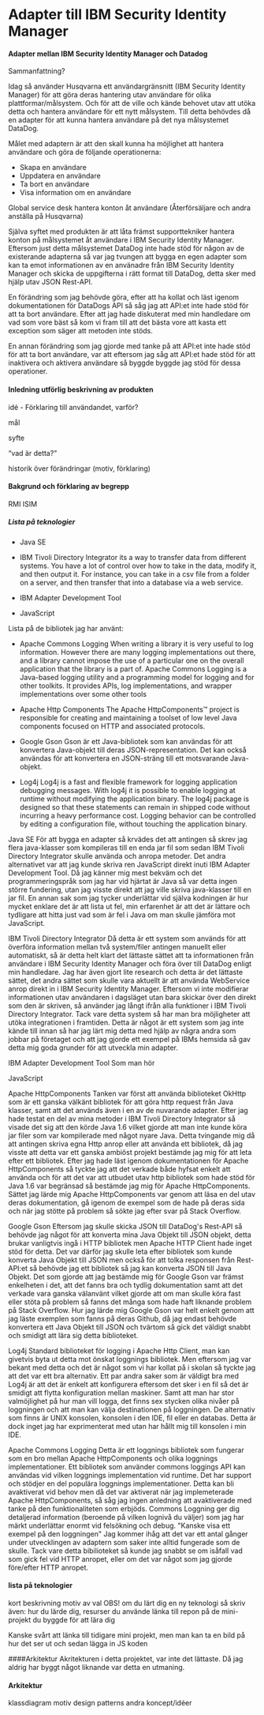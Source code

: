 # Adapter till IBM Security Identity Manager
#### Adapter mellan IBM Security Identity Manager och Datadog
Sammanfattning?



Idag så använder Husqvarna ett användargränsnitt (IBM Security Identity Manager) för att 
göra deras hantering utav användare för olika plattformar/målsystem. Och för att de ville 
och kände behovet utav att utöka detta och hantera användare för ett nytt målsystem. 
Till detta behövdes då en adapter för att kunna hantera användare på det nya målsystemet DataDog.


Målet med adaptern är att den skall kunna ha möjlighet att hantera användare och göra de 
följande operationerna:
- Skapa en användare
- Uppdatera en användare
- Ta bort en användare
- Visa information om en användare


Global service desk hantera konton åt användare (Återförsäljare och andra anställa på Husqvarna)


Själva syftet med produkten är att låta främst supporttekniker hantera konton på målsystemet 
åt användare i IBM Security Identity Manager.  Eftersom just detta målsystemet DataDog inte 
hade stöd för någon av de existerande adapterna så var jag tvungen att bygga en egen adapter
som kan ta emot informationen av en använadre från IBM Security Identity Manager och skicka
de uppgifterna i rätt format till DataDog, detta sker med hjälp utav JSON Rest-API.


En förändring som jag behövde göra, efter att ha kollat och läst igenom dokumentationen
för DataDogs API så såg jag att API:et inte hade stöd för att ta bort användare. Efter
att jag hade diskuterat med min handledare om vad som vore bäst så kom vi fram till att
det bästa vore att kasta ett exception som säger att metoden inte stöds.

En annan förändring som jag gjorde med tanke på att API:et inte hade stöd för att ta bort 
användare, var att eftersom jag såg att API:et hade stöd för att inaktivera och aktivera
användare så byggde byggde jag stöd för dessa operationer.


#### Inledning utförlig beskrivning av produkten
idé - Förklaring till användandet, varför?

mål

syfte

“vad är detta?”

historik över förändringar (motiv, förklaring)

#### Bakgrund och förklaring av begrepp

RMI
ISIM

##### Lista på teknologier

- Java SE

- IBM Tivoli Directory Integrator
its a way to transfer data from different systems. You have a lot of control over how to take in the data, modify it, and then output it. 
For instance, you can take in a csv file from a folder on a server, and then transfer that into a database via a web service.

- IBM Adapter Development Tool

- JavaScript


Lista på de bibliotek jag har använt:

- Apache Commons Logging
When writing a library it is very useful to log information. However there are many logging implementations out there, and a library cannot impose the use of a particular one on the overall application that the library is a part of.
Apache Commons Logging is a Java-based logging utility and a programming model for logging and for other toolkits. It provides APIs, log implementations, and wrapper implementations over some other tools

- Apache Http Components
The Apache HttpComponents™ project is responsible for creating and maintaining a toolset of low level Java components focused on HTTP and associated protocols.


- Google Gson
Gson är ett Java-bibliotek som kan användas för att konvertera Java-objekt till deras JSON-representation.
Det kan också användas för att konvertera en JSON-sträng till ett motsvarande Java-objekt.

- Log4j
Log4j is a fast and flexible framework for logging application debugging messages.
With log4j it is possible to enable logging at runtime without modifying the application binary. 
The log4j package is designed so that these statements can remain in shipped code without incurring a heavy performance cost. Logging behavior can be controlled by editing a configuration file, without touching the application binary. 





Java SE
För att bygga en adapter så krvädes det att antingen så skrev jag flera java-klasser som kompileras till en enda jar fil som sedan IBM Tivoli Directory Integrator skulle använda och anropa metoder. Det andra alternativet var att 
jag kunde skriva ren JavaScript direkt inuti IBM Adapter Development Tool. Då jag känner mig mest bekväm och det programmeringspråk som jag har vid hjärtat är Java så var detta ingen större fundering, utan jag visste direkt 
att jag ville skriva java-klasser till en jar fil. En annan sak som jag tycker underlättar vid själva kodningen är hur mycket enklare det är att lista ut fel, min erfarenhet är att det är lättare och tydligare att hitta just vad som är fel 
i Java om man skulle jämföra mot JavaScript.


IBM Tivoli Directory Integrator
Då detta är ett system som används för att överföra information mellan två system/filer antingen manuellt eller automatiskt, så är detta helt klart det lättaste sättet att ta informationen från användare i IBM Security Identity Manager och föra över till DataDog 
enligt min handledare. Jag har även gjort lite research och detta är det lättaste sättet, det andra sättet som skulle vara aktuellt är att använda WebService anrop direkt in i IBM Security Identity Manager. 
Eftersom vi inte modifierar informationen utav användaren i dagsläget utan bara skickar över den direkt som den är skriven, så använder jag långt ifrån alla funktioner i IBM Tivoli Directory Integrator. Tack vare detta system 
så har man bra möjligheter att utöka integrationen i framtiden. Detta är något är ett system som jag inte kände till innan så har jag lärt mig detta med hjälp av några andra som jobbar på företaget och att jag gjorde ett 
exempel på IBMs hemsida så gav detta mig goda grunder för att utveckla min adapter.


IBM Adapter Development Tool
Som man hör 


JavaScript


Apache HttpComponents
Tanken var först att använda biblioteket OkHttp som är ett ganska välkänt bibliotek för att göra http request från Java klasser, samt att det används även i en av de nuvarande adapter.
Efter jag hade testat en del av mina metoder i IBM Tivoli Directory Integrator så visade det sig att den körde Java 1.6 vilket gjorde att man inte kunde köra jar filer som var kompilerade med något nyare Java.
Detta tvingande mig då att antingen skriva egna Http anrop eller att använda ett bibliotek, då jag visste att detta var ett ganska ambiöst projekt bestämde jag mig för att leta efter ett bibliotek. 
Efter jag hade läst igenom dokumentationen för Apache HttpComponents så tyckte jag att det verkade både hyfsat enkelt att använda och för att det var att utbudet utav http bibliotek som hade 
stöd för Java 1.6 var begränsad så bestämde jag mig för Apache HttpComponents. Sättet jag lärde mig Apache HttpComponents var genom att läsa en del utav deras dokumentation, gå igenom de exempel
som de hade på deras sida och när jag stötte på problem så sökte jag efter svar på Stack Overflow.

Google Gson
Eftersom jag skulle skicka JSON till DataDog's Rest-API så behövde jag något för att konverta mina Java Objekt till JSON objekt, detta brukar vanligtvis ingå i HTTP bibliotek men Apache HTTP Client hade inget stöd för detta.
Det var därför jag skulle leta efter bibliotek som kunde konverta Java Objekt till JSON men också för att tolka responsen från Rest-API:et så behövde jag ett bibliotek så jag kan konverta JSON till Java Objekt.
Det som gjorde att jag bestämde mig för Google Gson var främst enkelheten i det, att det fanns bra och tydlig dokumentation samt att det verkade vara ganska välanvänt vilket gjorde att om man skulle köra fast eller stöta på problem så 
fanns det många som hade haft liknande problem på Stack Overflow. Hur jag lärde mig Google Gson var helt enkelt genom att jag läste exemplen som fanns på deras Github, då jag endast behövde konvertera ett Java Objekt
 till JSON och tvärtom så gick det väldigt snabbt och smidigt att lära sig detta biblioteket.
 
Log4j
Standard biblioteket för logging i Apache Http Client, man kan givetvis byta ut detta mot önskat loggnings bibliotek. Men eftersom jag var bekant med detta och det är något som vi har kollat på i skolan så tyckte jag att det var 
ett bra alternativ. Ett par andra saker som är väldigt bra med Log4j är att det är enkelt att konfigurera eftersom det sker i en fil så det är smidigt att flytta konfiguration mellan maskiner. Samt att man har stor valmöjlighet på hur man 
vill logga, det finns sex stycken olika nivåer på loggningen och att man kan välja destinationen på loggningen. De alternativ som finns är UNIX konsolen, konsolen i den IDE, fil eller en databas. Detta är dock inget jag har exprimenterat med 
utan har hållt mig till konsolen i min IDE.


Apache Commons Logging
Detta är ett loggnings bibliotek som fungerar som en bro mellan Apache HttpComponents och olika loggnings implementationer. Ett bibliotek som använder commons loggings API kan användas vid vilken loggnings implementation vid runtime.
Det har support och stödjer en del populära loggnings implementationer. Detta kan bli avaktiverat vid behov men då det var aktiverat när jag implemeterade Apache HttpComponents, så såg jag ingen anledning att avaktiverade med tanke på den 
funktionaliteten som erbjöds. Commons Loggning ger dig detaljerad information (beroende på vilken lognivå du väljer) som jag har märkt underlättar enormt vid felsökning och debug. 
"Kanske visa ett exempel på den loggningen"
Jag kommer ihåg att det var ett antal gånger under utvecklingen av adaptern som saker inte alltid fungerade som de skulle. Tack vare detta bibilioteket så kunde jag snabbt se om isåfall vad som gick fel vid HTTP anropet, 
eller om det var något som jag gjorde före/efter HTTP anropet. 

 

#### lista på teknologier
kort beskrivning
motiv av val
OBS! om du lärt dig en ny teknologi så skriv även:
hur du lärde dig, resurser du använde
länka till repon på de mini-projekt du byggde för att lära dig


Kanske svårt att länka till tidigare mini projekt, men man kan ta en bild på hur det ser ut och sedan lägga in JS koden 


####Arkitektur
Akritekturen i detta projektet, var inte det lättaste. 
Då jag aldrig har byggt något liknande var detta en utmaning. 

#### Arkitektur 
klassdiagram
motiv
design patterns andra koncept/idéer
